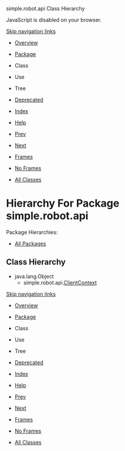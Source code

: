 simple.robot.api Class Hierarchy   <!-- try { if (location.href.indexOf('is-external=true') == -1) { parent.document.title="simple.robot.api Class Hierarchy"; } } catch(err) { } //-->

JavaScript is disabled on your browser.

[Skip navigation links](#skip.navbar.top "Skip navigation links")

*   [Overview](../../../overview-summary.html)
*   [Package](package-summary.html)
*   Class
*   Use
*   Tree
*   [Deprecated](../../../deprecated-list.html)
*   [Index](../../../index-files/index-1.html)
*   [Help](../../../help-doc.html)

*   [Prev](../../../simple/hooks/wrappers/package-tree.html)
*   [Next](../../../simple/robot/script/package-tree.html)

*   [Frames](../../../index.html?simple/robot/api/package-tree.html)
*   [No Frames](package-tree.html)

*   [All Classes](../../../allclasses-noframe.html)

<!-- allClassesLink = document.getElementById("allclasses\_navbar\_top"); if(window==top) { allClassesLink.style.display = "block"; } else { allClassesLink.style.display = "none"; } //-->

Hierarchy For Package simple.robot.api
======================================

Package Hierarchies:

*   [All Packages](../../../overview-tree.html)

Class Hierarchy
---------------

*   java.lang.Object
    *   simple.robot.api.[ClientContext](../../../simple/robot/api/ClientContext.html "class in simple.robot.api")

[Skip navigation links](#skip.navbar.bottom "Skip navigation links")

*   [Overview](../../../overview-summary.html)
*   [Package](package-summary.html)
*   Class
*   Use
*   Tree
*   [Deprecated](../../../deprecated-list.html)
*   [Index](../../../index-files/index-1.html)
*   [Help](../../../help-doc.html)

*   [Prev](../../../simple/hooks/wrappers/package-tree.html)
*   [Next](../../../simple/robot/script/package-tree.html)

*   [Frames](../../../index.html?simple/robot/api/package-tree.html)
*   [No Frames](package-tree.html)

*   [All Classes](../../../allclasses-noframe.html)

<!-- allClassesLink = document.getElementById("allclasses\_navbar\_bottom"); if(window==top) { allClassesLink.style.display = "block"; } else { allClassesLink.style.display = "none"; } //-->